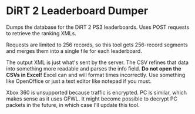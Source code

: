 # DiRT 2 Leaderboard Dumper
Dumps the database for the DiRT 2 PS3 leaderboards. Uses POST requests to retrieve the ranking XMLs.

Requests are limited to 256 records, so this tool gets 256-record segments and merges them into a single file for each leaderboard.

The output XML is just what's sent by the server. The CSV refines that data into something more readable and parses the info field. **Do not open the CSVs in Excel!** Excel can and will format times incorrectly. Use something like OpenOffice or just a text editor like notepad if you must.

Xbox 360 is unsupported because traffic is encrypted. PC is similar, which makes sense as it uses GFWL. It might become possible to decrypt PC packets in the future, in which case I'll update this tool.

